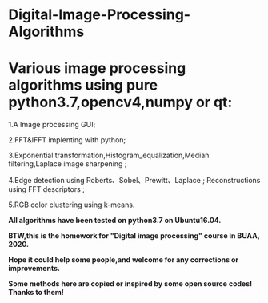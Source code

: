 # Digital-Image-Processing-Algorithms
# Various image processing algorithms using pure python3.7,opencv4,numpy or qt: 
  1.A Image processing GUI;  
  
  2.FFT&amp;IFFT implenting with python;  
  
  3.Exponential transformation,Histogram_equalization,Median filtering,Laplace image sharpening ;   
  
  4.Edge detection using Roberts、Sobel、Prewitt、Laplace ; Reconstructions using FFT descriptors ;   
  
  5.RGB color clustering using k-means.  
  

**All algorithms have been tested on python3.7 on Ubuntu16.04.**

**BTW,this is the homework for "Digital image processing" course in BUAA, 2020.**

**Hope it could help some people,and welcome for any corrections or improvements.**

**Some methods here are copied or inspired by some open source codes! Thanks to them!**
